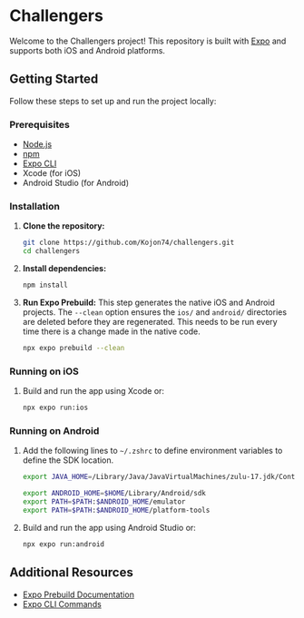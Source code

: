 # Challengers

Welcome to the Challengers project! This repository is built with [Expo](https://expo.dev/) and supports both iOS and Android platforms.

## Getting Started

Follow these steps to set up and run the project locally:

### Prerequisites

- [Node.js](https://nodejs.org/)
- [npm](https://www.npmjs.com/)
- [Expo CLI](https://docs.expo.dev/get-started/installation/)
- Xcode (for iOS)
- Android Studio (for Android)

### Installation

1. **Clone the repository:**
    ```bash
    git clone https://github.com/Kojon74/challengers.git
    cd challengers
    ```

2. **Install dependencies:**
    ```bash
    npm install
    ```

3. **Run Expo Prebuild:**
    This step generates the native iOS and Android projects. The `--clean` option ensures the `ios/` and `android/` directories are deleted before they are regenerated.
    This needs to be run every time there is a change made in the native code.
    ```bash
    npx expo prebuild --clean
    ```

### Running on iOS

1. Build and run the app using Xcode or:
    ```bash
    npx expo run:ios
    ```

### Running on Android

1. Add the following lines to `~/.zshrc` to define environment variables to define the SDK location.
    ```bash
    export JAVA_HOME=/Library/Java/JavaVirtualMachines/zulu-17.jdk/Contents/Home

    export ANDROID_HOME=$HOME/Library/Android/sdk
    export PATH=$PATH:$ANDROID_HOME/emulator
    export PATH=$PATH:$ANDROID_HOME/platform-tools
    ```
2. Build and run the app using Android Studio or:
    ```bash
    npx expo run:android
    ```

## Additional Resources

- [Expo Prebuild Documentation](https://docs.expo.dev/workflow/prebuild/)
- [Expo CLI Commands](https://docs.expo.dev/workflow/expo-cli/)